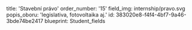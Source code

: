 title: 'Stavební právo'
order_number: '15'
field_img: internship/pravo.svg
popis_oboru: 'legislativa, fotovoltaika aj.'
id: 383020e8-f4f4-4bf7-9a46-3bde74be2417
blueprint: Student_fields
